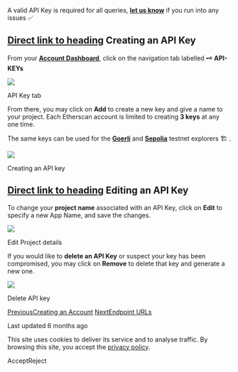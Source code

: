 A valid API Key is required for all queries, [**let us know**](https://docs.etherscan.io/support/getting-help) if you run into any issues ✅

## [Direct link to heading](https://docs.etherscan.io/getting-started/viewing-api-usage-statistics?fallback=true\#creating-an-api-key)    Creating an API Key

From your [**Account Dashboard**](https://etherscan.io/myaccount), click on the navigation tab labelled 🗝️ **API-KEYs**

![](https://docs.etherscan.io/~gitbook/image?url=https%3A%2F%2F1052732906-files.gitbook.io%2F%7E%2Ffiles%2Fv0%2Fb%2Fgitbook-x-prod.appspot.com%2Fo%2Fspaces%252F-McrExXKKJBLJqymbFhO%252Fuploads%252Fgit-blob-320d42d9f252d579e6c3cf514d9c052b1c898907%252Fapi%2520tab.png%3Falt%3Dmedia&width=768&dpr=4&quality=100&sign=541a62cd&sv=2)

API Key tab

From there, you may click on **Add** to create a new key and give a name to your project. Each Etherscan account is limited to creating **3 keys** at any one time.

The same keys can be used for the [**Goerli**](https://goerli.etherscan.io/) and [**Sepolia**](https://sepolia.etherscan.io/) testnet explorers 🏗️ .

![](https://docs.etherscan.io/~gitbook/image?url=https%3A%2F%2F1052732906-files.gitbook.io%2F%7E%2Ffiles%2Fv0%2Fb%2Fgitbook-x-prod.appspot.com%2Fo%2Fspaces%252F-McrExXKKJBLJqymbFhO%252Fuploads%252Fgit-blob-d600bb6473677a38de70d765dfb099fb35b5f2d3%252FUntitled.png%3Falt%3Dmedia&width=768&dpr=4&quality=100&sign=5f4d6e88&sv=2)

Creating an API key

## [Direct link to heading](https://docs.etherscan.io/getting-started/viewing-api-usage-statistics?fallback=true\#editing-an-api-key)    Editing an API Key

To change your **project name** associated with an API Key, click on **Edit** to specify a new App Name, and save the changes.

![](https://docs.etherscan.io/~gitbook/image?url=https%3A%2F%2F1052732906-files.gitbook.io%2F%7E%2Ffiles%2Fv0%2Fb%2Fgitbook-x-prod.appspot.com%2Fo%2Fspaces%252F-McrExXKKJBLJqymbFhO%252Fuploads%252Fgit-blob-83fa22147b5e08372662ea967486f9f3bb1c7203%252FEdit.png%3Falt%3Dmedia&width=768&dpr=4&quality=100&sign=6fc25949&sv=2)

Edit Project details

If you would like to **delete an API Key** or suspect your key has been compromised, you may click on **Remove** to delete that key and generate a new one.

![](https://docs.etherscan.io/~gitbook/image?url=https%3A%2F%2F1052732906-files.gitbook.io%2F%7E%2Ffiles%2Fv0%2Fb%2Fgitbook-x-prod.appspot.com%2Fo%2Fspaces%252F-McrExXKKJBLJqymbFhO%252Fuploads%252Fgit-blob-3fd79bd1268194cd19b8867eb286f30fa43cff81%252Fdel.png%3Falt%3Dmedia&width=768&dpr=4&quality=100&sign=e08d1d12&sv=2)

Delete API key

[PreviousCreating an Account](https://docs.etherscan.io/getting-started/creating-an-account) [NextEndpoint URLs](https://docs.etherscan.io/getting-started/endpoint-urls)

Last updated 6 months ago

This site uses cookies to deliver its service and to analyse traffic. By browsing this site, you accept the [privacy policy](https://policies.gitbook.com/privacy/cookies).

AcceptReject